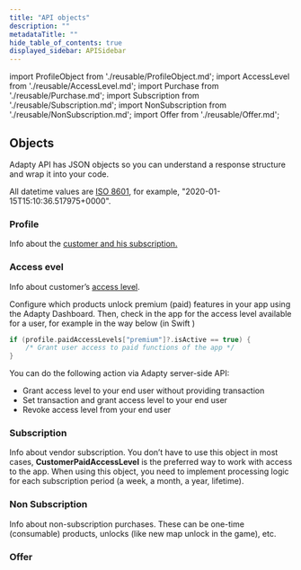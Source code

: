 ```yaml
---
title: "API objects"
description: ""
metadataTitle: ""
hide_table_of_contents: true
displayed_sidebar: APISidebar
---
```


import ProfileObject from './reusable/ProfileObject.md';
import AccessLevel from './reusable/AccessLevel.md';
import Purchase from './reusable/Purchase.md';
import Subscription from './reusable/Subscription.md';
import NonSubscription from './reusable/NonSubscription.md';
import Offer from './reusable/Offer.md';

## Objects

Adapty API has JSON objects so you can understand a response structure and wrap it into your code.

All datetime values are [ISO 8601](https://en.wikipedia.org/wiki/ISO_8601), for example, "2020-01-15T15:10:36.517975+0000".

### Profile

Info about the [customer and his subscription.  ](server-side-api-objects#profile)

<ProfileObject />

### Access evel

Info about customer’s [access level](access-level).

Configure which products unlock premium \(paid\) features in your app using the Adapty Dashboard. Then, check in the app for the access level available for a user, for example  in the way below \(in Swift \)

```swift title="Swift"
if (profile.paidAccessLevels["premium"]?.isActive == true) {
    /* Grant user access to paid functions of the app */
}
```

You can do the following action via Adapty server-side API:

- Grant access level to your end user without providing transaction
- Set transaction and grant access level to your end user
- Revoke access level from your end user

<AccessLevel />

### Subscription

Info about vendor subscription. You don’t have to use this object in most cases, **CustomerPaidAccessLevel** is the preferred way to work with access to the app. When using this object, you need to implement processing logic for each subscription period \(a week, a month, a year, lifetime\).  

<Subscription />

### Non Subscription

Info about non-subscription purchases. These can be one-time \(consumable\) products, unlocks \(like new map unlock in the game\), etc.  

<NonSubscription />

### Offer

<Offer />

